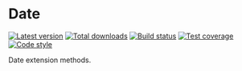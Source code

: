 Date
====

[![Latest version][Version image]][Releases]
[![Total downloads][Downloads image]][Downloads]
[![Build status][Build image]][Build]
[![Test coverage][Coverage image]][Coverage]
[![Code style][Style image]][Style]

Date extension methods.


  [Releases]: https://github.com/phptype/Date/releases
  [Version image]: https://poser.pugx.org/phptype/date/version "Latest version"
  [Downloads]: https://packagist.org/packages/phptype/date
  [Downloads image]: https://poser.pugx.org/phptype/date/downloads "Total downloads"
  [Build]: https://travis-ci.org/phptype/Date
  [Build image]: https://travis-ci.org/phptype/Date.svg?branch=master "Build status"
  [Coverage]: https://coveralls.io/github/phptype/Date
  [Coverage image]: https://coveralls.io/repos/phptype/Date/badge.svg "Test coverage"
  [Style]: https://styleci.io/repos/290205505
  [Style image]: https://styleci.io/repos/290205505/shield?style=flat "Code style"
